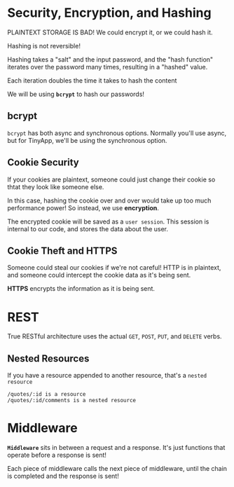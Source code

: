 # Security, Encryption, and Hashing

PLAINTEXT STORAGE IS BAD!
We could encrypt it, or we could hash it.

Hashing is not reversible!

Hashing takes a "salt" and the input password, and the "hash function" iterates over the password many times, resulting in a "hashed" value.

Each iteration doubles the time it takes to hash the content

We will be using **`bcrypt`** to hash our passwords!

## bcrypt

`bcrypt` has both async and synchronous options. Normally you'll use async, but for TinyApp, we'll be using the synchronous option.

## Cookie Security

If your cookies are plaintext, someone could just change their cookie so thtat they look like someone else.

In this case, hashing the cookie over and over would take up too much performance power! So instead, we use **encryption**.

The encrypted cookie will be saved as a `user session`. This session is internal to our code, and stores the data about the user.

## Cookie Theft and HTTPS

Someone could steal our cookies if we're not careful! HTTP is in plaintext, and someone could intercept the cookie data as it's being sent.

**HTTPS** encrypts the information as it is being sent.

# REST

True RESTful architecture uses the actual `GET`, `POST`, `PUT`, and `DELETE` verbs.

## Nested Resources

If you have a resource appended to another resource, that's a `nested resource`

```
/quotes/:id is a resource
/quotes/:id/comments is a nested resource
```

# Middleware

**`Middleware`** sits in between a request and a response. It's just functions that operate before a response is sent!

Each piece of middleware calls the next piece of middleware, until the chain is completed and the response is sent!